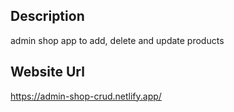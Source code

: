 Description
----------------------------
admin shop app to add, delete and update products

Website Url
----------------------------
https://admin-shop-crud.netlify.app/
